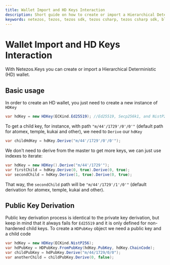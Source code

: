 ```yaml
---
title: Wallet Import and HD Keys Interaction
description: Short guide on how to create or import a Hierarchical Deterministic (HD) wallet.
keywords: netezos, tezos, tezos sdk, tezos csharp, tezos csharp sdk, blockchain, blockchain sdk, hierarchical deterministic, hd, kukai, atomex, temple wallet, slip-0010, bip-32
---
```


# Wallet Import and HD Keys Interaction
With Netezos.Keys you can create or import a Hierarchical Deterministic (HD) wallet.

## Basic usage

In order to create an HD wallet, you just need to create a new instance of `HDKey`

```cs
var hdKey = new HDKey(ECKind.Ed25519); //Ed25519, Secp256k1, and NistP256 are available
```

To get a child key, for instance, with path `"m/44'/1729'/0'/0'"` (default path for atomex, temple, kukai and other), we need to `Derive` our `hdKey`

```cs
var childHdKey = hdKey.Derive("m/44'/1729'/0'/0'");
```

We don't need to derive from the master to get more keys, we can just use indexes to iterate:

```cs
var hdKey = new HDKey().Derive("m/44'/1729'");
var firstChild = hdKey.Derive(0, true).Derive(0, true);
var secondChild = hdKey.Derive(1, true).Derive(0, true);
```
That way, the `secondChild` path will be `"m/44'/1729'/1'/0'"` (default derivation for atomex, temple, kukai and other).
## Public Key Derivation

Public key derivation process is identical to the private key derivation, but keep in mind that it always fails for `Ed25519` and it is only defined for non-hardened child keys.
To create a `HDPubKey` object we need a public key and a child code

```cs
var hdKey = new HDKey(ECKind.NistP256);
var hdPubKey = HDPubKey.FromPubKey(hdKey.PubKey, hdKey.ChainCode);
var childPubKey = hdPubKey.Derive("m/44/1729/0/0");
var anotherChild = childPubKey.Derive(0, false);
```
